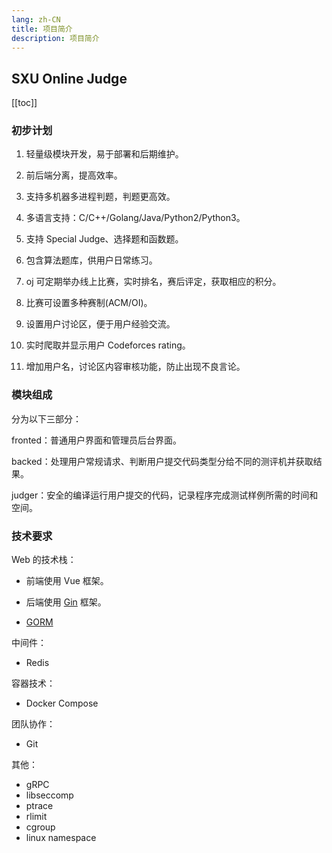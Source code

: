 ```yaml
---
lang: zh-CN
title: 项目简介
description: 项目简介
---
```


## SXU Online Judge

[[toc]]

### 初步计划

1. 轻量级模块开发，易于部署和后期维护。

2. 前后端分离，提高效率。

3. 支持多机器多进程判题，判题更高效。

4. 多语言支持：C/C++/Golang/Java/Python2/Python3。

5. 支持 Special Judge、选择题和函数题。

6. 包含算法题库，供用户日常练习。

7. oj 可定期举办线上比赛，实时排名，赛后评定，获取相应的积分。

8. 比赛可设置多种赛制(ACM/OI)。

9. 设置用户讨论区，便于用户经验交流。

10. 实时爬取并显示用户 Codeforces rating。

11. 增加用户名，讨论区内容审核功能，防止出现不良言论。

### 模块组成

分为以下三部分：

fronted：普通用户界面和管理员后台界面。

backed：处理用户常规请求、判断用户提交代码类型分给不同的测评机并获取结果。

judger：安全的编译运行用户提交的代码，记录程序完成测试样例所需的时间和空间。

### 技术要求

Web 的技术栈：

- 前端使用 Vue 框架。

- 后端使用 [Gin](https://gin-gonic.com/zh-cn) 框架。

- [GORM](https://gorm.io/zh_CN/)

中间件：

- Redis

容器技术：

- Docker Compose

团队协作：

- Git

其他：

- gRPC
- libseccomp
- ptrace
- rlimit
- cgroup
- linux namespace
